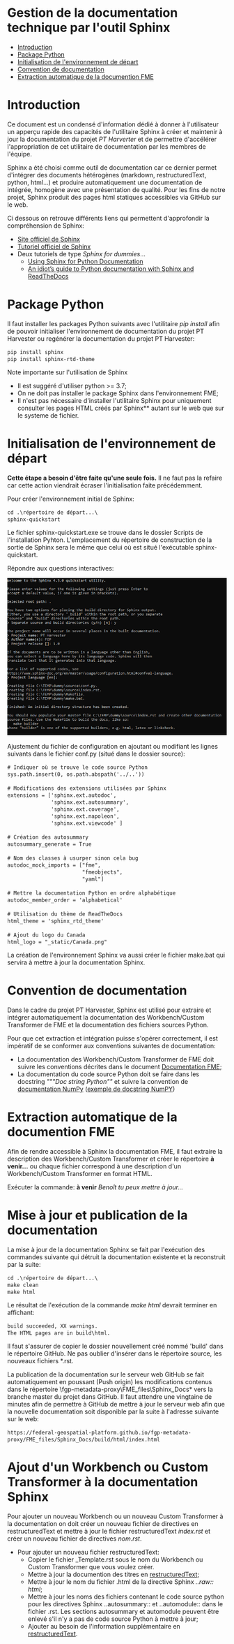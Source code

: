 # Gestion de la documentation technique par l'outil Sphinx

 - [Introduction](#Introduction)
 - [Package Python](#Package-Python)
 - [Initialisation de l'environnement de départ](#Initialisation-de-l'environnement-de-départ)
 - [Convention de documentation](Convention-de-documentation)
 - [Extraction automatique de la documention FME](Extraction-automatique-de-la-documention-FME)


# Introduction

Ce document est un condensé d'information dédié à donner à l'utilisateur un apperçu rapide des capacités de l'utilitaire Sphinx à créer et maintenir à jour la documentation du projet *PT Harverter* et de permettre d'accélérer l'appropriation de cet utilitaire de documentation par les membres de l'équipe.

Sphinx a été choisi comme outil de documentation car ce dernier permet d'intégrer des documents hétérogènes (markdown, restructuredText, python, html...) et produire automatiquement une documentation de intégrée, homogène avec une présentation de qualité.  Pour les fins de notre projet, Sphinx produit des pages html statiques accessibles via GitHub sur le web.

Ci dessous on retrouve différents liens qui permettent d'approfondir la compréhension de Sphinx:
  * [Site officiel de Sphinx](https://www.sphinx-doc.org/en/master/)
  * [Tutoriel officiel de  Sphinx](https://www.sphinx-doc.org/en/master/tutorial/index.html)
  * Deux tutoriels de type *Sphinx for dummies*...
    * [Using Sphinx for Python Documentation](https://shunsvineyard.info/2019/09/19/use-sphinx-for-python-documentation/)
    * [An idiot’s guide to Python documentation with Sphinx and ReadTheDocs](https://samnicholls.net/2016/06/15/how-to-sphinx-readthedocs/)


# Package Python

Il faut installer les packages Python suivants avec l'utilitaire *pip install* afin de pouvoir initialiser l'environnement de documentation du projet PT Harvester ou regénérer la documentation du projet PT Harvester:

    pip install sphinx 
    pip install sphinx-rtd-theme

Note importante sur l'utilisation de Sphinx
  * Il est suggéré d'utiliser python >= 3.7;
  * On ne doit pas installer le package Sphinx dans l'environnement FME; 
  * Il n'est pas nécessaire d'installer l'utilitaire Sphinx pour uniquement consulter les pages HTML créés par Sphinx** autant sur le web que sur le systeme de fichier.

# Initialisation de l'environnement de départ

**Cette étape a besoin d'être faite qu'une seule fois.**  Il ne faut pas la refaire car cette action viendrait écraser l'initialisation faite précédemment.

Pour créer l'environnement initial de Sphinx:

    cd .\répertoire de départ...\
    sphinx-quickstart

Le fichier sphinx-quickstart.exe se trouve dans le dossier Scripts de l'installation Pyhton. L'emplacement du répertoire de construction de la sortie de Sphinx sera le même que celui où est situé l'exécutable sphinx-quickstart.

Répondre aux questions interactives:

![quick-start.png](quick-start.png)

Ajustement du fichier de configuration en ajoutant ou modifiant les lignes suivants dans le fichier conf.py (situé dans le dossier source):
 
    # Indiquer où se trouve le code source Python
    sys.path.insert(0, os.path.abspath('../..'))

    # Modifications des extensions utilisées par Sphinx
    extensions = ['sphinx.ext.autodoc', 
                  'sphinx.ext.autosummary',
                  'sphinx.ext.coverage', 
                  'sphinx.ext.napoleon',
                  'sphinx.ext.viewcode' ]

    # Création des autosummary
    autosummary_generate = True

    # Nom des classes à usurper sinon cela bug
    autodoc_mock_imports = ["fme", 
                            "fmeobjects",
                            "yaml"]
                        
    # Mettre la documentation Python en ordre alphabétique
    autodoc_member_order = 'alphabetical'
  
    # Utilisation du thème de ReadTheDocs
    html_theme = 'sphinx_rtd_theme'  

    # Ajout du logo du Canada
    html_logo = "_static/Canada.png"

La création de l'environnement Sphinx va aussi créer le fichier make.bat qui servira à mettre à jour la documentation Sphinx.

# Convention de documentation

Dans le cadre du projet PT Harvester, Sphinx est utilisé pour extraire et intégrer automatiquement la documentation des Workbench/Custom Transformer de FME et la documentation des fichiers sources Python.  

Pour que cet extraction et intégration puisse s'opérer correctement, il est impératif de se conformer aux conventions suivantes de documentation:
  * La documentation des Workbench/Custom Transformer de FME doit suivre les conventions décrites dans le document [Documentation FME](DocumentationFME.md);
  * La documentation du code source Python doit se faire dans les docstring *"""Doc string Python""* et suivre la convention de [documentation NumPy](https://numpydoc.readthedocs.io/en/latest/format.html) ([exemple de docstring NumPY](https://realpython.com/documenting-python-code/#numpyscipy-docstrings-example))

# Extraction automatique de la documention FME

Afin de rendre accessible à Sphinx la documentation FME, il faut extraire la description des Workbench/Custom Transformer et créer le répertoire **à venir...** ou chaque fichier correspond à une description d'un Workbench/Custom Transformer en format HTML.

Exécuter la commande: **à venir** *Benoît tu peux mettre à jour...*

# Mise à jour  et publication de la documentation

La mise à jour de la documentation Sphinx se fait par l'exécution des commandes suivante qui détruit la documentation existente et la reconstruit par la suite:

    cd .\répertoire de départ...\
    make clean
    make html

Le résultat de l'exécution de la commande *make html* devrait terminer en affichant:

    build succeeded, XX warnings.
    The HTML pages are in build\html.

Il faut s'assurer de copier le dossier nouvellement créé nommé 'build' dans le répertoire GitHub. Ne pas oublier d'insérer dans le répertoire source, les nouveaux fichiers *.rst.

La publication de la documentation sur le serveur web GitHub se fait automatiquement en poussant (Push origin) les modifications contenus dans le répertoire \fgp-metadata-proxy\FME_files\Sphinx_Docs\* vers la branche master du projet dans GitHub.  Il faut attendre une vingtaine de minutes afin de permettre à GitHub de mettre à jour le serveur web afin que la nouvelle documentation soit disponible par la suite à l'adresse suivante sur le web:

    https://federal-geospatial-platform.github.io/fgp-metadata-proxy/FME_files/Sphinx_Docs/build/html/index.html

# Ajout d'un Workbench ou Custom Transformer à la documentation Sphinx

Pour ajouter un nouveau Workbench ou un nouveau Custom Transformer à la documentation on doit créer un nouveau fichier de directives en restructuredText et mettre à jour le fichier restructuredText *index.rst* et créer un nouveau fichier de directives *nom.rst*.

  * Pour ajouter un nouveau fichier restructuredText:
    * Copier le fichier _Template.rst sous le nom du Workbench ou Custom Transformer que vous voulez créer.
    * Mettre à jour la documention des titres en [restructuredText](https://docutils.sourceforge.io/docs/user/rst/quickref.html);
    * Mettre à jour le nom du fichier .html de la directive Sphinx *..raw:: html*;
    * Mettre à jour les noms des fichiers contenant le code source python pour les directives Sphinx ..autosummary:: et ..automodule:: dans le fichier .rst.  Les sections autosummary et automodule peuvent être enlevé s'il n'y a pas de code source Python à mettre à jour;
    * Ajouter au besoin de l'information supplémentaire en [restructuredText](https://docutils.sourceforge.io/docs/user/rst/quickref.html).
    